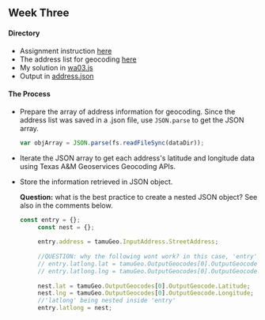 ## Week Three

#### Directory
* Assignment instruction [here](https://github.com/visualizedata/data-structures/blob/master/weekly_assignment_03.md)
* The address list for geocoding [here](https://github.com/JessieJessJe/dataStructures/blob/master/week02/location.json)
* My solution in [wa03.js](https://github.com/JessieJessJe/dataStructures/blob/master/week03/wa03.js)
* Output in [address.json](https://github.com/JessieJessJe/dataStructures/blob/master/week03/address.json)

#### The Process
* Prepare the array of address information for geocoding. Since the address list was saved in a .json file, use `JSON.parse` to get the JSON array.
  ```javascript
  var objArray = JSON.parse(fs.readFileSync(dataDir));
  ```
* Iterate the JSON array to get each address's latitude and longitude data using Texas A&M Geoservices Geocoding APIs.
* Store the information retrieved in JSON object. 

   **Question:** what is the best practice to create a nested JSON object? See also in the comments below.
   ```javascript
   const entry = {};
        const nest = {};
        
        entry.address = tamuGeo.InputAddress.StreetAddress;
        
        //QUESTION: why the following wont work? in this case, 'entry' only have 'address' property; and 'entry.latlong' seems to become seperated object
        // entry.latlong.lat = tamuGeo.OutputGeocodes[0].OutputGeocode.Latitude;
        // entry.latlong.lng = tamuGeo.OutputGeocodes[0].OutputGeocode.Longitude;
        
        nest.lat = tamuGeo.OutputGeocodes[0].OutputGeocode.Latitude;
        nest.lng = tamuGeo.OutputGeocodes[0].OutputGeocode.Longitude;
        //'latlong' being nested inside 'entry'
        entry.latlong = nest;
   ```
